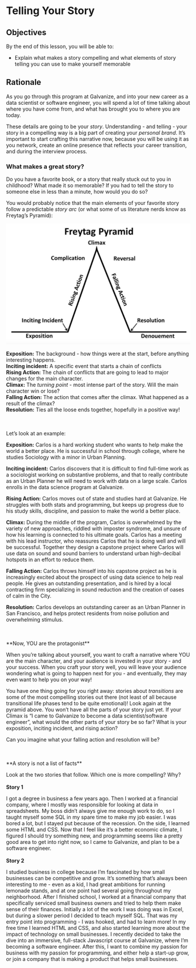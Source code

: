 # Telling Your Story

## Objectives
By the end of this lesson, you will be able to:
 - Explain what makes a story compelling and what elements of story telling you can use to make yourself memorable

## Rationale

As you go through this program at Galvanize, and into your new career as a data scientist or software engineer, you will spend a lot of time talking about where you have come from, and what has brought you to where you are today.

These details are going to be your *story*. Understanding - and telling - your story in a compelling way is a big part of creating your *personal brand*. It’s important to start crafting this narrative now, because you will be using it as you network, create an online presence that reflects your career transition, and during the interview process. 

### What makes a great story?

Do you have a favorite book, or a story that really stuck out to you in childhood? What made it so memorable? If you had to tell the story to someone else in less than a minute, how would you do so?

You would probably notice that the main elements of your favorite story follow a predictable *story arc* (or what some of us literature nerds know as Freytag’s Pyramid):

![Freytag Pyramid](../images/freytag_pyramid.png)

**Exposition:** The background - how things were at the start, before anything interesting happens.
<br>
**Inciting incident:** A specific event that starts a chain of conflicts
<br>
**Rising Action:** The chain of conflicts that are going to lead to major changes for the main character.
<br>
**Climax:** The *turning point* - most intense part of the story. Will the main character win or lose?
<br>
**Falling Action:** The action that comes after the climax. What happened as a result of the climax?
<br>
**Resolution:** Ties all the loose ends together, hopefully in a positive way!

<br>
<br>
Let’s look at an example:

**Exposition:** Carlos is a hard working student who wants to help make the world a better place. He is successful in school through college, where he studies Sociology with a minor in Urban Planning. 

**Inciting incident:** Carlos discovers that it is difficult to find full-time work as a sociologist working on substantive problems, and that to really contribute as an Urban Planner he will need to work with data on a large scale. Carlos enrolls in the data science program at Galvanize. 

**Rising Action:** Carlos moves out of state and studies hard at Galvanize. He struggles with both stats and programming, but keeps up progress due to his study skills, discipline, and passion to make the world a better place. 

**Climax:** During the middle of the program, Carlos is overwhelmed by the variety of new approaches, riddled with imposter syndrome, and unsure of how his learning is connected to his ultimate goals. Carlos has a meeting with his lead instructor, who reassures Carlos that he is doing well and will be successful. Together they design a capstone project where Carlos will use data on sound and sound barriers to understand urban high-decibal hotspots in an effort to reduce them.

**Falling Action:**  Carlos throws himself into his capstone project as he is increasingly excited about the prospect of using data science to help real people. He gives an outstanding presentation, and is hired by a local contracting firm specializing in sound reduction and the creation of oases of calm in the City. 

**Resolution:** Carlos develops an outstanding career as an Urban Planner in San Francisco, and helps protect residents from noise pollution and overwhelming stimulus. 

<br>
<br>
**Now, YOU are the protagonist**

When you’re talking about yourself, you want to craft a narrative where YOU are the main character, and your audience is invested in your story - and your success. When you craft your story well, you will leave your audience wondering what is going to happen next for you - and eventually, they may even want to help you on your way!

You have one thing going for you right away: stories about *transitions* are some of the most compelling stories out there (not least of all because transitional life phases tend to be quite emotional)! Look again at the pyramid above. You won’t have all the parts of your story just yet. If your Climax is “I came to Galvanize to become a data scientist/software engineer”, what would the other parts of your story be so far? What is your exposition, inciting incident, and rising action?

Can you imagine what your falling action and resolution will be?

<br>
<br>
**A story is not a list of facts**

Look at the two stories that follow. Which one is more compelling? Why?
<br>
<br>
**Story 1**

I got a degree in business a few years ago. Then I worked at a financial company, where I mostly was responsible for looking at data in spreadsheets. My boss didn’t always give me enough work to do, so I taught myself some SQL in my spare time to make my job easier. I was bored a lot, but I stayed put because of the recession. On the side, I learned some HTML and CSS. Now that I feel like it’s a better economic climate, I figured I should try something new, and programming seems like a pretty good area to get into right now, so I came to Galvanize, and plan to be a software engineer. 
<br>
<br>
**Story 2**

I studied business in college because I’m fascinated by how small businesses can be competitive and grow. It’s something that’s always been interesting to me - even as a kid, I had great ambitions for running lemonade stands, and at one point had several going throughout my neighborhood. After I finished school, I worked at a financial company that specifically serviced small business owners and tried to help them make sense of their finances. Initially a lot of the work I was doing was in Excel, but during a slower period I decided to teach myself SQL. That was my entry point into programming - I was hooked, and had to learn more! In my free time I learned HTML and CSS, and also started learning more about the impact of technology on small businesses. I recently decided to take the dive into an immersive, full-stack Javascript course at Galvanize, where I’m becoming a software engineer. After this, I want to combine my passion for business with my passion for programming, and either help a start-up grow, or join a company that is making a product that helps small businesses.
<br>
<br>
